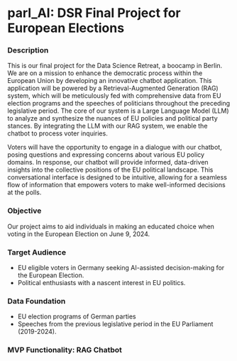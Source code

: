 # parl_AI: DSR Final Project for European Elections

### Description
This is our final project for the Data Science Retreat, a boocamp in Berlin. We are on a mission to enhance the democratic process within the European Union by developing an innovative chatbot application. This application will be powered by a Retrieval-Augmented Generation (RAG) system, which will be meticulously fed with comprehensive data from EU election programs and the speeches of politicians throughout the preceding legislative period. The core of our system is a Large Language Model (LLM) to analyze and synthesize the nuances of EU policies and political party stances. By integrating the LLM with our RAG system, we enable the chatbot to process voter inquiries.

Voters will have the opportunity to engage in a dialogue with our chatbot, posing questions and expressing concerns about various EU policy domains. In response, our chatbot will provide informed, data-driven insights into the collective positions of the EU political landscape. This conversational interface is designed to be intuitive, allowing for a seamless flow of information that empowers voters to make well-informed decisions at the polls.

### Objective
Our project aims to aid individuals in making an educated choice when voting in the European Election on June 9, 2024.

### Target Audience
- EU eligible voters in Germany seeking AI-assisted decision-making for the European Election.
- Political enthusiasts with a nascent interest in EU politics.

### Data Foundation
- EU election programs of German parties
- Speeches from the previous legislative period in the EU Parliament (2019-2024).

### MVP Functionality: RAG Chatbot

